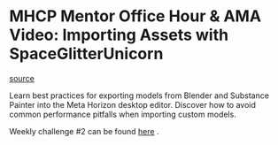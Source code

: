 # MHCP Mentor Office Hour & AMA Video: Importing Assets with SpaceGlitterUnicorn

[source](https://developers.meta.com/horizon-worlds/learn/documentation/mhcp-program/community-tutorials/importing-assets-with-spaceglitterunicorn)

Learn best practices for exporting models from Blender and Substance Painter into the Meta Horizon desktop editor. Discover how to avoid common performance pitfalls when importing custom models.

Weekly challenge #2 can be found [here](https://communityforums.atmeta.com/t5/Events-Competitions/Weekly-Creator-Challenge-2-Experienced-Creators/td-p/1299606) .

 

 

 

 

 

 

 

 

 

 

 

 

 

 

 

 

 

 

 

 

 

 

 

 

 

 

 

 

 

 

 

 

 

 

 

 

 

 

 

 

 

 

 

 

 

 

 